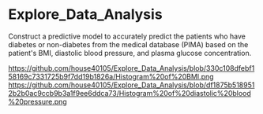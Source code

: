 # Explore_Data_Analysis

Construct a predictive model to accurately predict the patients who have diabetes or non-diabetes from the medical database (PIMA) based on the patient's BMI, diastolic blood pressure, and plasma glucose concentration.

https://github.com/house40105/Explore_Data_Analysis/blob/330c108dfebf158169c7331725b9f7dd19b1826a/Histogram%20of%20BMI.png
https://github.com/house40105/Explore_Data_Analysis/blob/df1875b5189512b2b0ac9ccb9b3a1f9ee6ddca73/Histogram%20of%20diastolic%20blood%20pressure.png
